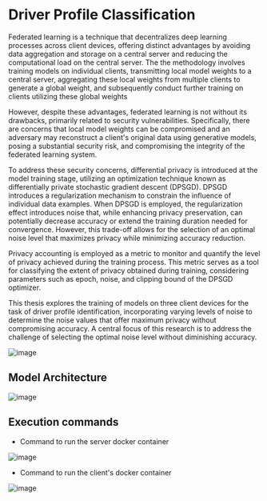 # Driver Profile Classification 

Federated learning is a technique that decentralizes deep learning processes across
client devices, offering distinct advantages by avoiding data aggregation and storage
on a central server and reducing the computational load on the central server. The
the methodology involves training models on individual clients, transmitting local model
weights to a central server, aggregating these local weights from multiple clients to
generate a global weight, and subsequently conduct further training on clients
utilizing these global weights 

However, despite these advantages, federated learning is not without its drawbacks,
primarily related to security vulnerabilities. Specifically, there are concerns that local
model weights can be compromised and an adversary may reconstruct a client's
original data using generative models, posing a substantial security risk, and
compromising the integrity of the federated learning system.

To address these security concerns, differential privacy is introduced at the model
training stage, utilizing an optimization technique known as differentially private
stochastic gradient descent (DPSGD). DPSGD introduces a regularization mechanism
to constrain the influence of individual data examples. When DPSGD is employed, the
regularization effect introduces noise that, while enhancing privacy preservation, can
potentially decrease accuracy or extend the training duration needed for convergence.
However, this trade-off allows for the selection of an optimal noise level that maximizes
privacy while minimizing accuracy reduction.

Privacy accounting is employed as a metric to monitor and quantify the level of privacy
achieved during the training process. This metric serves as a tool for classifying the
extent of privacy obtained during training, considering parameters such as epoch,
noise, and clipping bound of the DPSGD optimizer.

This thesis explores the training of models on three client devices for the task of driver
profile identification, incorporating varying levels of noise to determine the noise values
that offer maximum privacy without compromising accuracy. A central focus of this
research is to address the challenge of selecting the optimal noise level without
diminishing accuracy.


![image](https://media.github.tik.uni-stuttgart.de/user/3542/files/8cad1fd3-7e32-44d7-b2ad-a0111c112eb5)


## Model Architecture

![image](https://github.com/karthikziffer/Federated-Learning-Driver-Profile-Identification/assets/24503303/b15a52a1-99a8-4acc-a363-56d4ce342301)




## Execution commands

- Command to run the server docker container
  
![image](https://github.com/karthikziffer/Federated-Learning-Driver-Profile-Identification/assets/24503303/a46100c9-dff0-497e-971e-6a9d5733bacb)

- Command to run the client's docker container

![image](https://github.com/karthikziffer/Federated-Learning-Driver-Profile-Identification/assets/24503303/d594dd93-50ea-494a-b280-44ef94533585)


